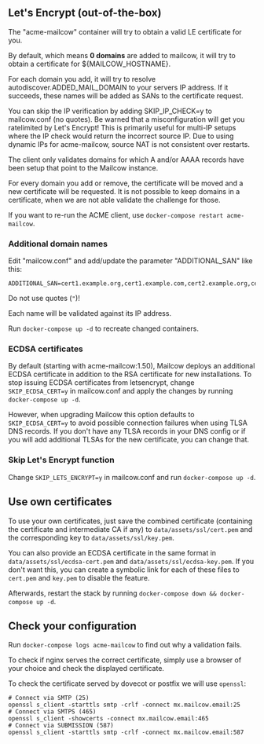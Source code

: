 ## Let's Encrypt (out-of-the-box)

The "acme-mailcow" container will try to obtain a valid LE certificate for you.
    
By default, which means **0 domains** are added to mailcow, it will try to obtain a certificate for ${MAILCOW_HOSTNAME}.

For each domain you add, it will try to resolve autodiscover.ADDED_MAIL_DOMAIN to your servers IP address. If it succeeds, these names will be added as SANs to the certificate request.

You can skip the IP verification by adding SKIP_IP_CHECK=y to mailcow.conf (no quotes). Be warned that a misconfiguration will get you ratelimited by Let's Encrypt! This is primarily useful for multi-IP setups where the IP check would return the incorrect source IP. Due to using dynamic IPs for acme-mailcow, source NAT is not consistent over restarts.

The client only validates domains for which A and/or AAAA records have been setup that point to the Mailcow instance.

For every domain you add or remove, the certificate will be moved and a new certificate will be requested. It is not possible to keep domains in a certificate, when we are not able validate the challenge for those.

If you want to re-run the ACME client, use `docker-compose restart acme-mailcow`.

### Additional domain names

Edit "mailcow.conf" and add/update the parameter "ADDITIONAL_SAN" like this:

```
ADDITIONAL_SAN=cert1.example.org,cert1.example.com,cert2.example.org,cert3.example.org
```
Do not use quotes (`"`)!

Each name will be validated against its IP address.

Run `docker-compose up -d` to recreate changed containers.

### ECDSA certificates

By default (starting with acme-mailcow:1.50), Mailcow deploys an additional ECDSA certificate in addition to the RSA certificate for new installations. To stop issuing ECDSA certificates from letsencrypt, change `SKIP_ECDSA_CERT=y` in mailcow.conf and apply the changes by running `docker-compose up -d`.

However, when upgrading Mailcow this option defaults to `SKIP_ECDSA_CERT=y` to avoid possible connection failures when using TLSA DNS records. If you don't have any TLSA records in your DNS config or if you will add additional TLSAs for the new certificate, you can change that.

### Skip Let's Encrypt function
Change `SKIP_LETS_ENCRYPT=y` in mailcow.conf and run `docker-compose up -d`.

## Use own certificates

To use your own certificates, just save the combined certificate (containing the certificate and intermediate CA if any) to `data/assets/ssl/cert.pem` and the corresponding key to `data/assets/ssl/key.pem`.

You can also provide an ECDSA certificate in the same format in `data/assets/ssl/ecdsa-cert.pem` and `data/assets/ssl/ecdsa-key.pem`. If you don't want this, you can create a symbolic link for each of these files to `cert.pem` and `key.pem` to disable the feature.

Afterwards, restart the stack by running `docker-compose down && docker-compose up -d`.

## Check your configuration

Run `docker-compose logs acme-mailcow` to find out why a validation fails.

To check if nginx serves the correct certificate, simply use a browser of your choice and check the displayed certificate.

To check the certificate served by dovecot or postfix we will use `openssl`:

```
# Connect via SMTP (25)
openssl s_client -starttls smtp -crlf -connect mx.mailcow.email:25
# Connect via SMTPS (465)
openssl s_client -showcerts -connect mx.mailcow.email:465
# Connect via SUBMISSION (587)
openssl s_client -starttls smtp -crlf -connect mx.mailcow.email:587
```
